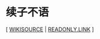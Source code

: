 # 续子不语

[ [WIKISOURCE](https://zh.wikisource.org/zh-hans/续子不语)
| [READONLY.LINK](https://readonly.link/books/https://books.xieyuheng.com/袁枚/续子不语/book.json) ]
